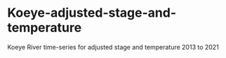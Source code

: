 # Koeye-adjusted-stage-and-temperature
Koeye River time-series for adjusted stage and temperature 2013 to 2021
